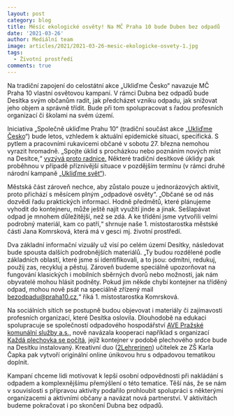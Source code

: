 ```yaml
---
layout: post
category: blog
title: Měsíc ekologické osvěty! Na MČ Praha 10 bude Duben bez odpadů
date: '2021-03-26'
author: Mediální team
image: articles/2021/2021-03-26-mesic-ekologicke-osvety-1.jpg
tags:
  - Životní prostředí
comments: true
---
```


Na tradiční zapojení do celostátní akce „Ukliďme Česko“ navazuje MČ Praha 10 vlastní osvětovou kampaní. V rámci Dubna bez odpadů bude Desítka svým občanům radit, jak předcházet vzniku odpadu, jak snižovat jeho objem a správně třídit. Bude při tom spolupracovat s řadou profesních organizací či školami na svém území.

Iniciativa „Společně ukliďme Prahu 10“ (tradiční součást akce „[Ukliďme Česko](https://www.uklidmecesko.cz/)“) bude letos, vzhledem k aktuální epidemické situaci, specifická. S pytlem a pracovními rukavicemi občané v sobotu 27. března nemohou vyrazit hromadně. „Spojte úklid s procházkou nebo poznáním nových míst na Desítce,“  [vyzývá proto radnice.](https://www.facebook.com/events/890224351766695)  Některé tradiční desítkové úklidy pak proběhnou v případě příznivější situace v pozdějším termínu (v rámci druhé národní kampaně  [„Ukliďme svět“](http://www.uklidmesvet.cz/)).

Městská část zároveň nechce, aby zůstalo pouze u jednorázových aktivit, proto přichází s měsícem plným „odpadové osvěty“. „Občané se od nás dozvědí řadu praktických informací. Hodně předmětů, které plánujeme vyhodit do kontejneru, může ještě najít využití jinde a jinak. Sešlapávat odpad je mnohem důležitější, než se zdá. A ke třídění jsme vytvořili velmi podrobný materiál, kam co patří,“ shrnuje naše 1. místostarostka městské části Jana Komrsková, která má v gesci mj. životní prostředí.

Dva základní informační vizuály už visí po celém území Desítky, následovat bude spousta dalších podrobnějších materiálů. „Ty budou rozdělené podle základních oblastí, které jsme si identifikovali, a to jsou: odmítni, redukuj, použij zas, recykluj a pěstuj. Zároveň budeme speciálně upozorňovat na fungování klasických i mobilních sběrných dvorů nebo možnosti, jak nám obyvatelé mohou hlásit podněty. Pokud jim někde chybí kontejner na tříděný odpad, mohou nově psát na speciálně zřízený mail  [bezodpadu@praha10.cz](mailto:bezodpadu@praha10.cz),“ říká 1. místostarostka Komrsková.

Na sociálních sítích se postupně budou objevovat i materiály či zajímavosti profesních organizací, které Desítka oslovila. Dlouhodobě na edukaci spolupracuje se společností odpadového hospodářství  [AVE Pražské komunální služby a.s.,](https://www.ave.cz/cs/praha/ave-prazske-komunalni-sluzby)  nově navázala kooperaci například s organizací  [Každá plechovka se počítá](https://www.facebook.com/kazdaplechovkasepocita/), jejíž kontejner v podobě plechového srdce bude na Desítku instalovaný. Kreativní duo ([2Lehrerinen](https://www.facebook.com/2Lehrerinen)) učitelek ze ZŠ Karla Čapka pak vytvoří originální online únikovou hru s odpadovou tematikou doplnit.

Kampaní chceme lidi motivovat k lepší osobní odpovědnosti při nakládání s odpadem a komplexnějšímu přemýšlení o této tematice. Těší nás, že se nám v souvislosti s přípravou aktivity podařilo prohloubit spolupráci s některými organizacemi a aktivními občany a navázat nová partnerství. V aktivitách budeme pokračovat i po skončení Dubna bez odpadů.



